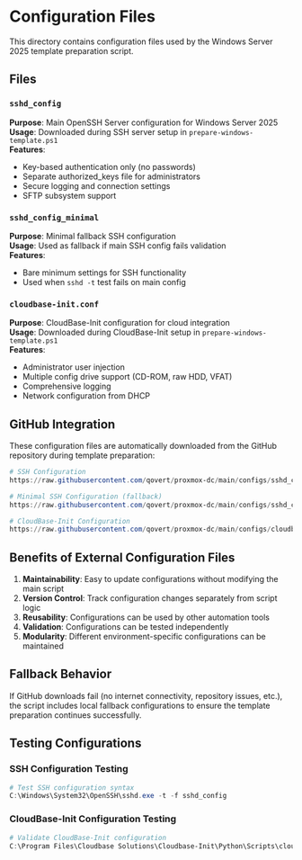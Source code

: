 # Configuration Files

This directory contains configuration files used by the Windows Server 2025 template preparation script.

## Files

### `sshd_config`

**Purpose**: Main OpenSSH Server configuration for Windows Server 2025  
**Usage**: Downloaded during SSH server setup in `prepare-windows-template.ps1`  
**Features**:

- Key-based authentication only (no passwords)
- Separate authorized_keys file for administrators
- Secure logging and connection settings
- SFTP subsystem support

### `sshd_config_minimal`

**Purpose**: Minimal fallback SSH configuration  
**Usage**: Used as fallback if main SSH config fails validation  
**Features**:
- Bare minimum settings for SSH functionality
- Used when `sshd -t` test fails on main config

### `cloudbase-init.conf`

**Purpose**: CloudBase-Init configuration for cloud integration  
**Usage**: Downloaded during CloudBase-Init setup in `prepare-windows-template.ps1`  
**Features**:

- Administrator user injection
- Multiple config drive support (CD-ROM, raw HDD, VFAT)
- Comprehensive logging
- Network configuration from DHCP

## GitHub Integration

These configuration files are automatically downloaded from the GitHub repository during template preparation:

```powershell
# SSH Configuration
https://raw.githubusercontent.com/qovert/proxmox-dc/main/configs/sshd_config

# Minimal SSH Configuration (fallback)
https://raw.githubusercontent.com/qovert/proxmox-dc/main/configs/sshd_config_minimal

# CloudBase-Init Configuration  
https://raw.githubusercontent.com/qovert/proxmox-dc/main/configs/cloudbase-init.conf
```

## Benefits of External Configuration Files

1. **Maintainability**: Easy to update configurations without modifying the main script
2. **Version Control**: Track configuration changes separately from script logic
3. **Reusability**: Configurations can be used by other automation tools
4. **Validation**: Configurations can be tested independently
5. **Modularity**: Different environment-specific configurations can be maintained

## Fallback Behavior

If GitHub downloads fail (no internet connectivity, repository issues, etc.), the script includes local fallback configurations to ensure the template preparation continues successfully.

## Testing Configurations

### SSH Configuration Testing

```powershell
# Test SSH configuration syntax
C:\Windows\System32\OpenSSH\sshd.exe -t -f sshd_config
```

### CloudBase-Init Configuration Testing

```powershell
# Validate CloudBase-Init configuration
C:\Program Files\Cloudbase Solutions\Cloudbase-Init\Python\Scripts\cloudbase-init.exe --config-file cloudbase-init.conf --check-config
```
